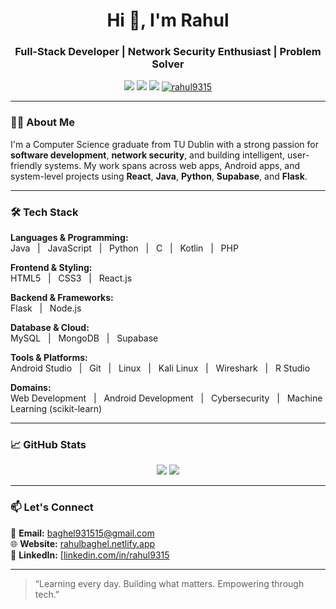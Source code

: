 <h1 align="center">Hi 👋, I'm Rahul</h1>
<h3 align="center">Full-Stack Developer | Network Security Enthusiast | Problem Solver</h3>

<p align="center">
  <a href="https://rahulbaghel.netlify.app" target="_blank"><img src="https://img.shields.io/badge/Portfolio-%23026AA7?style=for-the-badge&logo=About.me&logoColor=white" /></a>
  <a href="mailto:baghel931515@gmail.com"><img src="https://img.shields.io/badge/Email-%23D14836?style=for-the-badge&logo=gmail&logoColor=white" /></a>
  <a href="https://www.linkedin.com/in/rahul-baghel-9a52a925b" target="_blank"><img src="https://img.shields.io/badge/LinkedIn-%230077B5?style=for-the-badge&logo=linkedin&logoColor=white" /></a>
  <a href="https://github.com/Rahul9315"><img src="https://komarev.com/ghpvc/?username=rahul9315&label=Profile%20Views&color=0e75b6&style=flat" alt="rahul9315" /></a>
</p>

---

### 🧑‍💻 About Me

I'm a Computer Science graduate from TU Dublin with a strong passion for **software development**, **network security**, and building intelligent, user-friendly systems. My work spans across web apps, Android apps, and system-level projects using **React**, **Java**, **Python**, **Supabase**, and **Flask**.

---

### 🛠️ Tech Stack

**Languages & Programming:**  
Java &nbsp;&nbsp;|&nbsp;&nbsp; JavaScript &nbsp;&nbsp;|&nbsp;&nbsp; Python &nbsp;&nbsp;|&nbsp;&nbsp; C &nbsp;&nbsp;|&nbsp;&nbsp; Kotlin &nbsp;&nbsp;|&nbsp;&nbsp; PHP  

**Frontend & Styling:**  
HTML5 &nbsp;&nbsp;|&nbsp;&nbsp; CSS3 &nbsp;&nbsp;|&nbsp;&nbsp; React.js  

**Backend & Frameworks:**  
Flask &nbsp;&nbsp;|&nbsp;&nbsp; Node.js  

**Database & Cloud:**  
MySQL &nbsp;&nbsp;|&nbsp;&nbsp; MongoDB &nbsp;&nbsp;|&nbsp;&nbsp; Supabase  

**Tools & Platforms:**  
Android Studio &nbsp;&nbsp;|&nbsp;&nbsp; Git &nbsp;&nbsp;|&nbsp;&nbsp; Linux &nbsp;&nbsp;|&nbsp;&nbsp; Kali Linux &nbsp;&nbsp;|&nbsp;&nbsp; Wireshark &nbsp;&nbsp;|&nbsp;&nbsp; R Studio  

**Domains:**  
Web Development &nbsp;&nbsp;|&nbsp;&nbsp; Android Development &nbsp;&nbsp;|&nbsp;&nbsp; Cybersecurity &nbsp;&nbsp;|&nbsp;&nbsp; Machine Learning (scikit-learn)

---

### 📈 GitHub Stats

<p align="center">
  <img src="https://github-readme-stats.vercel.app/api?username=rahul9315&show_icons=true&theme=tokyonight" />
  <img src="https://github-readme-streak-stats.herokuapp.com/?user=rahul9315&theme=tokyonight" />
</p>

---

### 📫 Let's Connect

📧 **Email:** baghel931515@gmail.com  
🌐 **Website:** [rahulbaghel.netlify.app](https://rahulbaghel.netlify.app)  
💼 **LinkedIn:** [[linkedin.com/in/rahul9315](https://www.linkedin.com/in/rahul-baghel-9a52a925b)

---

> “Learning every day. Building what matters. Empowering through tech.”

